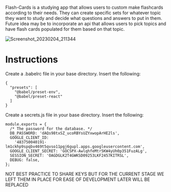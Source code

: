 Flash-Cards is a studying app that allows users to custom make flashcards according to their needs. They can create specific sets for whatever topic they want to study and decide what questions and answers to put in them. Future idea may be to incorporate an api that allows users to pick topics and have flash cards populated for them based on that topic.

![Screenshot_20230204_211344](https://user-images.githubusercontent.com/111662444/216798056-e6c4ccab-0bb9-4670-8cf7-d1dc1523ad59.png)

# Instructions

Create a .babelrc file in your base directory. Insert the following:

```
{
  "presets": [
    "@babel/preset-env",
    "@babel/preset-react"
  ]
}
```

Create a secrets.js file in your base directory. Insert the following:

```
module.exports = {
  /* The password for the database. */
  DB_PASSWORD: 'dAQs98txSZ_ucoRBYsUZYxwopArHE2ls',
  GOOGLE_CLIENT_ID:
    '483750040191-lm1ckhp9spqbv469t5qvso11pgj6gupl.apps.googleusercontent.com',
  GOOGLE_CLIENT_SECRET: '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',
  SESSION_SECRET: 'OAGDGLK2T4GWKSD09253LKF2457KITRSL',
  DEBUG: false,
};
```

NOT BEST PRACTICE TO SHARE KEYS BUT FOR THE CURRENT STAGE WE LEFT THEM IN PLACE FOR EASE OF DEVELOPMENT LATER WILL BE REPLACED

